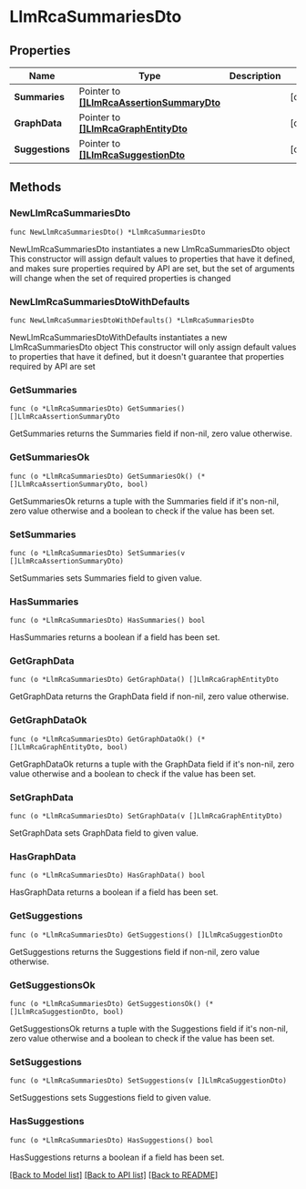 # LlmRcaSummariesDto

## Properties

Name | Type | Description | Notes
------------ | ------------- | ------------- | -------------
**Summaries** | Pointer to [**[]LlmRcaAssertionSummaryDto**](LlmRcaAssertionSummaryDto.md) |  | [optional] 
**GraphData** | Pointer to [**[]LlmRcaGraphEntityDto**](LlmRcaGraphEntityDto.md) |  | [optional] 
**Suggestions** | Pointer to [**[]LlmRcaSuggestionDto**](LlmRcaSuggestionDto.md) |  | [optional] 

## Methods

### NewLlmRcaSummariesDto

`func NewLlmRcaSummariesDto() *LlmRcaSummariesDto`

NewLlmRcaSummariesDto instantiates a new LlmRcaSummariesDto object
This constructor will assign default values to properties that have it defined,
and makes sure properties required by API are set, but the set of arguments
will change when the set of required properties is changed

### NewLlmRcaSummariesDtoWithDefaults

`func NewLlmRcaSummariesDtoWithDefaults() *LlmRcaSummariesDto`

NewLlmRcaSummariesDtoWithDefaults instantiates a new LlmRcaSummariesDto object
This constructor will only assign default values to properties that have it defined,
but it doesn't guarantee that properties required by API are set

### GetSummaries

`func (o *LlmRcaSummariesDto) GetSummaries() []LlmRcaAssertionSummaryDto`

GetSummaries returns the Summaries field if non-nil, zero value otherwise.

### GetSummariesOk

`func (o *LlmRcaSummariesDto) GetSummariesOk() (*[]LlmRcaAssertionSummaryDto, bool)`

GetSummariesOk returns a tuple with the Summaries field if it's non-nil, zero value otherwise
and a boolean to check if the value has been set.

### SetSummaries

`func (o *LlmRcaSummariesDto) SetSummaries(v []LlmRcaAssertionSummaryDto)`

SetSummaries sets Summaries field to given value.

### HasSummaries

`func (o *LlmRcaSummariesDto) HasSummaries() bool`

HasSummaries returns a boolean if a field has been set.

### GetGraphData

`func (o *LlmRcaSummariesDto) GetGraphData() []LlmRcaGraphEntityDto`

GetGraphData returns the GraphData field if non-nil, zero value otherwise.

### GetGraphDataOk

`func (o *LlmRcaSummariesDto) GetGraphDataOk() (*[]LlmRcaGraphEntityDto, bool)`

GetGraphDataOk returns a tuple with the GraphData field if it's non-nil, zero value otherwise
and a boolean to check if the value has been set.

### SetGraphData

`func (o *LlmRcaSummariesDto) SetGraphData(v []LlmRcaGraphEntityDto)`

SetGraphData sets GraphData field to given value.

### HasGraphData

`func (o *LlmRcaSummariesDto) HasGraphData() bool`

HasGraphData returns a boolean if a field has been set.

### GetSuggestions

`func (o *LlmRcaSummariesDto) GetSuggestions() []LlmRcaSuggestionDto`

GetSuggestions returns the Suggestions field if non-nil, zero value otherwise.

### GetSuggestionsOk

`func (o *LlmRcaSummariesDto) GetSuggestionsOk() (*[]LlmRcaSuggestionDto, bool)`

GetSuggestionsOk returns a tuple with the Suggestions field if it's non-nil, zero value otherwise
and a boolean to check if the value has been set.

### SetSuggestions

`func (o *LlmRcaSummariesDto) SetSuggestions(v []LlmRcaSuggestionDto)`

SetSuggestions sets Suggestions field to given value.

### HasSuggestions

`func (o *LlmRcaSummariesDto) HasSuggestions() bool`

HasSuggestions returns a boolean if a field has been set.


[[Back to Model list]](../README.md#documentation-for-models) [[Back to API list]](../README.md#documentation-for-api-endpoints) [[Back to README]](../README.md)


